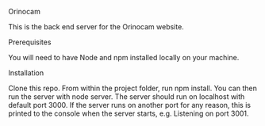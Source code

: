Orinocam

This is the back end server for the Orinocam website.

Prerequisites

You will need to have Node and npm installed locally on your machine.

Installation

Clone this repo. From within the project folder, run npm install. You can then run the server with node server. The server should run on localhost with default port 3000. If the server runs on another port for any reason, this is printed to the console when the server starts, e.g. Listening on port 3001.
